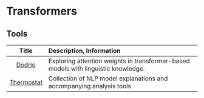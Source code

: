 # Transformers

## Tools

| Title | Description, Information |
| :---:         |          :--- |
|[Dodrio](https://github.com/poloclub/dodrio)|Exploring attention weights in transformer-based models with linguistic knowledge.|
|[Thermostat](https://github.com/DFKI-NLP/thermostat)|Collection of NLP model explanations and accompanying analysis tools|
